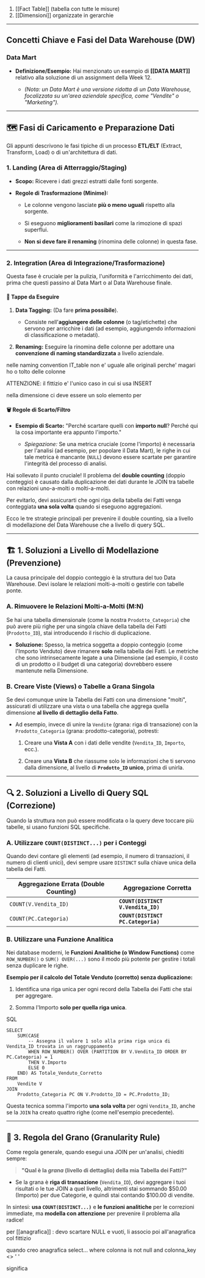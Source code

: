 1. [[Fact Table]] (tabella con tutte le misure)
2. [[Dimensioni]] organizzate in gerarchie
---
##  Concetti Chiave e Fasi del Data Warehouse (DW)

### Data Mart

- **Definizione/Esempio:** Hai menzionato un esempio di **[[DATA MART]]** relativo alla soluzione di un assignment della Week 12.
    
    - _(Nota: un Data Mart è una versione ridotta di un Data Warehouse, focalizzata su un'area aziendale specifica, come "Vendite" o "Marketing")._
        

---

## 🗺️ Fasi di Caricamento e Preparazione Dati

Gli appunti descrivono le fasi tipiche di un processo **ETL/ELT** (Extract, Transform, Load) o di un'architettura di dati.

### 1. Landing (Area di Atterraggio/Staging)

- **Scopo:** Ricevere i dati grezzi estratti dalle fonti sorgente.
    
- **Regole di Trasformazione (Minime):**
    
    - Le colonne vengono lasciate **più o meno uguali** rispetto alla sorgente.
        
    - Si eseguono **miglioramenti basilari** come la rimozione di spazi superflui.
        
    - **Non si deve fare il renaming** (rinomina delle colonne) in questa fase.
        

---

### 2. Integration (Area di Integrazione/Trasformazione)

Questa fase è cruciale per la pulizia, l'uniformità e l'arricchimento dei dati, prima che questi passino al Data Mart o al Data Warehouse finale.

#### 🎯 Tappe da Eseguire

1. **Data Tagging:** (Da fare **prima possibile**).
    
    - Consiste nell'**aggiungere delle colonne** (o tag/etichette) che servono per arricchire i dati (ad esempio, aggiungendo informazioni di classificazione o metadati).
        
2. **Renaming:** Eseguire la rinomina delle colonne per adottare una **convenzione di naming standardizzata** a livello aziendale.

nelle naming convention IT_table non e' uguale alle originali perche' magari ho o tolto delle colonne

ATTENZIONE: il fittizio e' l'unico caso in cui si usa INSERT

nella dimensione ci deve essere un solo elemento per

#### 🗑️ Regole di Scarto/Filtro

- **Esempio di Scarto:** "Perché scartare quelli con **importo null**? Perché qui la cosa importante era appunto l'importo."
    
    - _Spiegazione:_ Se una metrica cruciale (come l'importo) è necessaria per l'analisi (ad esempio, per popolare il Data Mart), le righe in cui tale metrica è mancante (`NULL`) devono essere scartate per garantire l'integrità del processo di analisi.
        


Hai sollevato il punto cruciale! Il problema del **double counting** (doppio conteggio) è causato dalla duplicazione dei dati durante le JOIN tra tabelle con relazioni uno-a-molti o molti-a-molti.

Per evitarlo, devi assicurarti che ogni riga della tabella dei Fatti venga conteggiata **una sola volta** quando si eseguono aggregazioni.

Ecco le tre strategie principali per prevenire il double counting, sia a livello di modellazione del Data Warehouse che a livello di query SQL.

---

## 🏗️ 1. Soluzioni a Livello di Modellazione (Prevenzione)

La causa principale del doppio conteggio è la struttura del tuo Data Warehouse. Devi isolare le relazioni molti-a-molti o gestirle con tabelle ponte.

### A. Rimuovere le Relazioni Molti-a-Molti (M:N)

Se hai una tabella dimensionale (come la nostra `Prodotto_Categoria`) che può avere più righe per una singola chiave della tabella dei Fatti (`Prodotto_ID`), stai introducendo il rischio di duplicazione.

- **Soluzione:** Spesso, la metrica soggetta a doppio conteggio (come l'Importo Venduto) deve rimanere **solo** nella tabella dei Fatti. Le metriche che sono intrinsecamente legate a una Dimensione (ad esempio, il costo di un prodotto o il budget di una categoria) dovrebbero essere mantenute nella Dimensione.
    

### B. Creare Viste (Views) o Tabelle a Grana Singola

Se devi comunque unire la Tabella dei Fatti con una dimensione "molti", assicurati di utilizzare una vista o una tabella che aggrega quella dimensione **al livello di dettaglio della Fatto**.

- Ad esempio, invece di unire la `Vendite` (grana: riga di transazione) con la `Prodotto_Categoria` (grana: prodotto-categoria), potresti:
    
    1. Creare una **Vista A** con i dati delle vendite (`Vendita_ID`, `Importo`, ecc.).
        
    2. Creare una **Vista B** che riassume solo le informazioni che ti servono dalla dimensione, al livello di **`Prodotto_ID` unico**, prima di unirla.
        

---

## 🔍 2. Soluzioni a Livello di Query SQL (Correzione)

Quando la struttura non può essere modificata o la query deve toccare più tabelle, si usano funzioni SQL specifiche.

### A. Utilizzare `COUNT(DISTINCT...)` per i Conteggi

Quando devi contare gli elementi (ad esempio, il numero di transazioni, il numero di clienti unici), devi sempre usare `DISTINCT` sulla chiave unica della tabella dei Fatti.

|Aggregazione Errata (Double Counting)|Aggregazione Corretta|
|---|---|
|`COUNT(V.Vendita_ID)`|**`COUNT(DISTINCT V.Vendita_ID)`**|
|`COUNT(PC.Categoria)`|**`COUNT(DISTINCT PC.Categoria)`**|

### B. Utilizzare una Funzione Analitica

Nei database moderni, le **Funzioni Analitiche (o Window Functions)** come `ROW_NUMBER()` o `SUM() OVER(...)` sono il modo più potente per gestire i totali senza duplicare le righe.

**Esempio per il calcolo del Totale Venduto (corretto) senza duplicazione:**

1. Identifica una riga unica per ogni record della Tabella dei Fatti che stai per aggregare.
    
2. Somma l'Importo **solo per quella riga unica**.
    

SQL

```
SELECT
    SUM(CASE
        -- Assegna il valore 1 solo alla prima riga unica di Vendita_ID trovata in un raggruppamento
        WHEN ROW_NUMBER() OVER (PARTITION BY V.Vendita_ID ORDER BY PC.Categoria) = 1
        THEN V.Importo
        ELSE 0
    END) AS Totale_Venduto_Corretto
FROM
    Vendite V
JOIN
    Prodotto_Categoria PC ON V.Prodotto_ID = PC.Prodotto_ID;
```

Questa tecnica somma l'importo **una sola volta** per ogni `Vendita_ID`, anche se la `JOIN` ha creato quattro righe (come nell'esempio precedente).

---

## 📏 3. Regola del Grano (Granularity Rule)

Come regola generale, quando esegui una JOIN per un'analisi, chiediti sempre:

> **"Qual è la _grana_ (livello di dettaglio) della mia Tabella dei Fatti?"**

- Se la grana è **riga di transazione** (`Vendita_ID`), devi aggregare i tuoi risultati o le tue JOIN a quel livello, altrimenti stai sommando $50.00 (Importo) per due Categorie, e quindi stai contando $100.00 di vendite.
    

In sintesi: **usa `COUNT(DISTINCT...)`** e **le funzioni analitiche** per le correzioni immediate, ma **modella con attenzione** per prevenire il problema alla radice!


per [[anagrafica]] : devo scartare NULL e vuoti, li associo poi all'anagrafica col fittizio

quando creo anagrafica
select...
where colonna is not null and colonna_key  <> ' '

significa